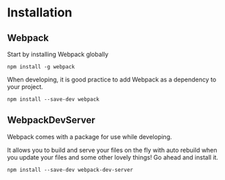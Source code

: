 # Installation

## Webpack


Start by installing Webpack globally

```
npm install -g webpack
```

When developing, it is good practice to add Webpack as a dependency to your project.

```
npm install --save-dev webpack
```

## WebpackDevServer

Webpack comes with a package for use while developing. 

It allows you to build and serve your files on the fly with auto rebuild when you update your files and some other lovely things!
Go ahead and install it.

```
npm install --save-dev webpack-dev-server
```


